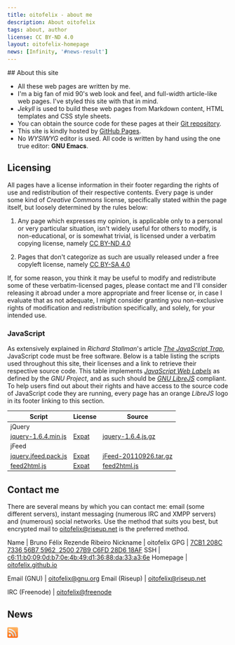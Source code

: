```yaml
---
title: oitofelix - about me
description: About oitofelix
tags: about, author
license: CC BY-ND 4.0
layout: oitofelix-homepage
news: [Infinity, '#news-result']
---
```

<div id="about-this-site" markdown="1">
<div id="start" />
## About this site

- All these web pages are written by me.
- I'm a big fan of mid 90's web look and feel, and full-width
article-like web pages.  I've styled this site with that in mind.
- _Jekyll_ is used to build these web pages from Markdown content,
  HTML templates and CSS style sheets.
- You can obtain the source code for these pages at their [Git
  repository](https://github.com/oitofelix/oitofelix.github.io).
- This site is kindly hosted by [GitHub Pages](http://pages.github.com/).
- No _WYSIWYG_ editor is used.  All code is written by hand using the
  one true editor: __GNU Emacs__.


## Licensing

All pages have a license information in their footer regarding the
rights of use and redistribution of their respective contents.  Every
page is under some kind of _Creative Commons_ license, specifically
stated within the page itself, but loosely determined by the rules
below:

1. Any page which expresses my opinion, is applicable only to a
   personal or very particular situation, isn't widely useful for
   others to modify, is non-educational, or is somewhat trivial, is
   licensed under a verbatim copying license, namely [CC BY-ND
   4.0](http://creativecommons.org/licenses/by-nd/4.0/)

2. Pages that don't categorize as such are usually released under a
   free copyleft license, namely [CC BY-SA
   4.0](https://creativecommons.org/licenses/by-sa/4.0/)


If, for some reason, you think it may be useful to modify and
redistribute some of these verbatim-licensed pages, please contact me
and I'll consider releasing it abroad under a more appropriate and
freer license or, in case I evaluate that as not adequate, I might
consider granting you non-exclusive rights of modification and
redistribution specifically, and solely, for your intended use.

### JavaScript

As extensively explained in _Richard Stallman_'s article _[The
JavaScript Trap](http://www.gnu.org/philosophy/javascript-trap.html)_,
JavaScript code must be free software.  Below is a table listing the
scripts used throughout this site, their licenses and a link to
retrieve their respective source code.  This table implements
_[JavaScript Web
Labels](http://www.gnu.org/licenses/javascript-labels.html)_ as
defined by the _GNU Project_, and as such should be _[GNU
LibreJS](http://www.gnu.org/software/librejs/)_ compliant.  To help
users find out about their rights and have access to the source code
of JavaScript code they are running, every page has an
orange _LibreJS_ logo in its footer linking to this section.

<table id="jslicense-labels1">
  <thead>
    <tr><th>Script</th><th>License</th><th>Source</th></tr>
  </thead>
  <tbody>
    <tr><td colspan="3">jQuery</td></tr>
    <tr>
      <td><a href="/scripts/jquery-1.6.4.min.js">jquery-1.6.4.min.js</a></td>
      <td><a href="http://www.jclark.com/xml/copying.txt">Expat</a></td>
      <td><a href="/scripts/jquery-1.6.4.js.gz">jquery-1.6.4.js.gz</a></td>
    </tr>
    <tr><td colspan="3">jFeed</td></tr>
    <tr>
      <td><a href="/scripts/jquery.jfeed.pack.js">jquery.jfeed.pack.js</a></td>
      <td><a href="http://www.jclark.com/xml/copying.txt">Expat</a></td>
      <td><a href="/scripts/jFeed-20110926.tar.gz">jFeed-20110926.tar.gz</a></td>
    </tr>
    <tr>
      <td><a href="/scripts/feed2html.js">feed2html.js</a></td>
      <td><a href="http://www.jclark.com/xml/copying.txt">Expat</a></td>
      <td><a href="/scripts/feed2html.js">feed2html.js</a></td>
    </tr>
  </tbody>
</table>


## Contact me

There are several means by which you can contact me: email (some
different servers), instant messaging (numerous IRC and XMPP servers)
and (numerous) social networks.  Use the method that suits you best,
but encrypted mail to
[oitofelix@riseup.net](mailto:oitofelix@riseup.net) is the preferred
method.

<div id="identity" markdown="1">

Name           | Bruno Félix Rezende Ribeiro
Nickname       | oitofelix
GPG            | [7CB1 208C 7336 56B7 5962  2500 27B9 C6FD 28D6 18AF](/oitofelix.gpg)
SSH            | [c6:11:b0:09:0d:b7:0e:4b:49:d1:36:88:da:33:a3:6e](/oitofelix.ssh)
Homepage       | [oitofelix.github.io](http://oitofelix.github.io/)
<!-- Gopherspace    | [freeshell.org/1/users/oitofelix](gopher://freeshell.org/1/users/oitofelix/) -->
Email (GNU)    | [oitofelix@gnu.org](mailto:oitofelix@gnu.org)
Email (Riseup) | [oitofelix@riseup.net](mailto:oitofelix@riseup.net)
<!-- Email (UFU)    | [oitofelix@mat.ufu.br](mailto:oitofelix@mat.ufu.br) -->
IRC (Freenode)      | [oitofelix@freenode](irc://irc.freenode.net/oitofelix)
<!-- IRC (Debian)   | [oitofelix@oftc](irc://irc.oftc.net/oitofelix) -->
<!-- IRC (Mozilla)  | [oitofelix@moznet](irc://irc.mozilla.org/oitofelix) -->
<!-- XMPP (Riseup)  | [oitofelix@riseup.net](xmpp:oitofelix@riseup.net) -->
<!-- XMPP (SDF)     | [oitofelix@jabber.sdf.org](xmpp:oitofelix@jabber.sdf.org) -->
<!-- XMPP (Jabber)  | [oitofelix@jabber.org](xmpp:oitofelix@jabber.org) -->
<!-- XMPP (DDG)     | [oitofelix@dukgo.com](xmpp:oitofelix@dukgo.com) -->
<!-- TOX            | [oitofelix@toxme.se](tox:oitofelix@toxme.se) -->
<!-- GNU Social     | [wm.sdf.org/gs/oitofelix](http://wm.sdf.org/gs/oitofelix) -->
<!-- Friendica      | [oitofelix@wm.sdf.org](friendica:oitofelix@wm.sdf.org) -->
<!-- Diaspora*      | [oitofelix@dia.sdf.org](diaspora:oitofelix@dia.sdf.org) -->
<!-- Pump.io        | [identi.ca/oitofelix](http://identi.ca/oitofelix) -->
<!-- Twister        | [@oitofelix](twister:@oitofelix) -->
<!-- Movim          | [oitofelix@dukgo.com](xmpp:oitofelix@dukgo.com) -->

</div>


<!-- ===================== News ===================== -->
<section id="news">
  <h2>News</h2>
  <a href="/feed.xml">
    <img src="/images/rss-logo.png"
	 title="RSS 2.0"
	 alt="RSS 2.0"
	 width="24" height="24" /></a>

  <div id="news-result" />
</section>

</div>
